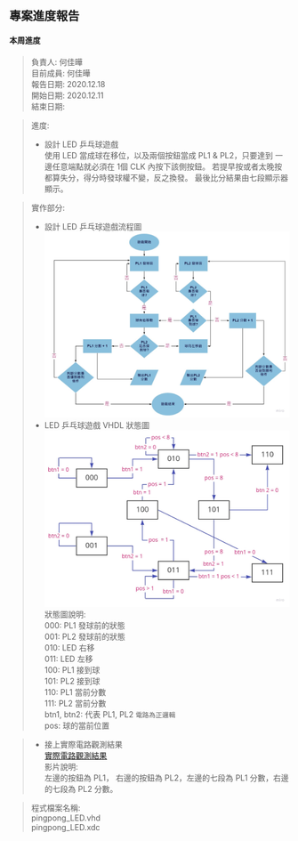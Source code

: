 ## 專案進度報告
#### 本周進度
> 負責人: 何佳曄 \
> 目前成員: 何佳曄 \
> 報告日期: 2020.12.18 \
> 開始日期: 2020.12.11 \
> 結束日期: 

> 進度:  
> * 設計 LED 乒乓球遊戲  
> 使用 LED 當成球在移位，以及兩個按鈕當成 PL1 & PL2，只要達到
> 一邊任意端點就必須在 1個 CLK 內按下該側按鈕。
> 若提早按或者太晚按都算失分，得分時發球權不變，反之換發。
> 最後比分結果由七段顯示器顯示。  

> 實作部分:  
> * 設計 LED 乒乓球遊戲流程圖  
> ![LED 乒乓球遊戲流程圖](https://github.com/Sapphire1002/VHDL/blob/main/06%20pingpong_led/pingpong_programming_pic.jpg)  
> * LED 乒乓球遊戲 VHDL 狀態圖    
> ![LED 乒乓球遊戲狀態圖](https://github.com/Sapphire1002/VHDL/blob/main/06%20pingpong_led/pingpong_led_pic.jpg)   
> 狀態圖說明:    
> 000: PL1 發球前的狀態  
> 001: PL2 發球前的狀態  
> 010: LED 右移  
> 011: LED 左移  
> 100: PL1 接到球  
> 101: PL2 接到球  
> 110: PL1 當前分數  
> 111: PL2 當前分數  
> btn1, btn2: 代表 PL1, PL2 `電路為正邏輯`  
> pos: 球的當前位置  

> * 接上實際電路觀測結果  
> [實際電路觀測結果](https://drive.google.com/file/d/17KoJ02tQW8P4xKnkNdryfAqvog-4ffQe/view?usp=sharing)   
> 影片說明:  
> 左邊的按鈕為 PL1， 右邊的按鈕為 PL2，左邊的七段為 PL1 分數，右邊的七段為 PL2 分數。  

> 程式檔案名稱:  
> pingpong_LED.vhd  
> pingpong_LED.xdc

